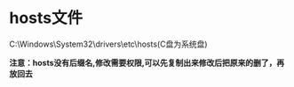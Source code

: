 # hosts文件

C:\Windows\System32\drivers\etc\hosts(C盘为系统盘)

**注意：hosts没有后缀名,修改需要权限,可以先复制出来修改后把原来的删了，再放回去**

